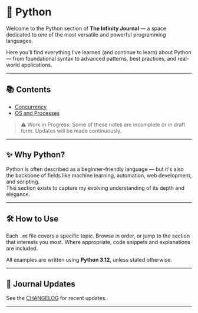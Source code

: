 # 🐍 Python

Welcome to the Python section of **The Infinity Journal** — a space dedicated to one of the most versatile and powerful programming languages.

Here you'll find everything I've learned (and continue to learn) about Python — from foundational syntax to advanced patterns, best practices, and real-world applications.

---

## 📚 Contents

- [Concurrency](./concurrency.md)
- [OS and Processes](./os-processes.md)

> ⚠️ Work in Progress: Some of these notes are incomplete or in draft form. Updates will be made continuously.

---

## ✨ Why Python?

Python is often described as a beginner-friendly language — but it's also the backbone of fields like machine learning, automation, web development, and scripting.  
This section exists to capture my evolving understanding of its depth and elegance.

---

## 🛠️ How to Use

Each `.md` file covers a specific topic. Browse in order, or jump to the section that interests you most. Where appropriate, code snippets and explanations are included.

All examples are written using **Python 3.12**, unless stated otherwise.

---

## 📅 Journal Updates

See the [CHANGELOG](../CHANGELOG.md) for recent updates.

---
